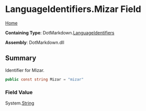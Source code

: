 # LanguageIdentifiers\.Mizar Field

[Home](../../../README.md)

**Containing Type**: DotMarkdown\.[LanguageIdentifiers](../README.md)

**Assembly**: DotMarkdown\.dll

## Summary

Identifier for Mizar\.

```csharp
public const string Mizar = "mizar"
```

### Field Value

System\.[String](https://docs.microsoft.com/en-us/dotnet/api/system.string)

